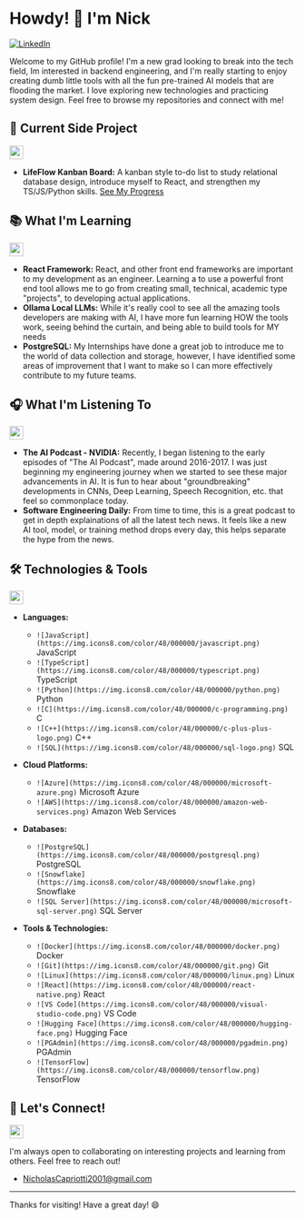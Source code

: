 # Howdy! 👋 I'm Nick

[![LinkedIn](https://img.shields.io/badge/LinkedIn-%230077B5?style=for-the-badge&logo=linkedin&logoColor=white)](https://www.linkedin.com/in/nicholas-capriotti-5775031b9/)

Welcome to my GitHub profile! I'm a new grad looking to break into the tech field, Im interested in backend engineering, and I'm really starting to enjoy creating dumb little tools with all the fun pre-trained AI models that are flooding the market.  I love exploring new technologies and practicing system design.  Feel free to browse my repositories and connect with me! 

## 🚀 Current Side Project

<img src="https://img.icons8.com/color/48/000000/rocket.png" width="24" height="24">

*   **LifeFlow Kanban Board:** A kanban style to-do list to study relational database design, introduce myself to React, and strengthen my TS/JS/Python skills. [See My Progress](https://github.com/My80vette/lifeFlow_Kanban_Board)


## 📚 What I'm Learning

<img src="https://img.icons8.com/color/48/000000/open-book.png" width="24" height="24">

*   **React Framework:** React, and other front end frameworks are important to my development as an engineer. Learning a to use a powerful front end tool allows me to go from creating small, technical, academic type "projects", to developing actual applications.
*   **Ollama Local LLMs:** While it's really cool to see all the amazing tools developers are making with AI, I have more fun learning HOW the tools work, seeing behind the curtain, and being able to build tools for MY needs
*   **PostgreSQL:** My Internships have done a great job to introduce me to the world of data collection and storage, however, I have identified some areas of improvement that I want to make so I can more effectively contribute to my future teams.
  
## 🎧 What I'm Listening To

<img src="https://img.icons8.com/color/48/000000/headphones.png" width="24" height="24">

*   **The AI Podcast - NVIDIA:** Recently, I began listening to the early episodes of "The AI Podcast", made around 2016-2017. I was just beginning my engineering journey when we started to see these major advancements in AI. It is fun to hear about "groundbreaking" developments in CNNs, Deep Learning, Speech Recognition, etc. that feel so commonplace today. 
*   **Software Engineering Daily:** From time to time, this is a great podcast to get in depth explainations of all the latest tech news. It feels like a new AI tool, model, or training method drops every day, this helps separate the hype from the news.

## 🛠️ Technologies & Tools

<img src="https://img.icons8.com/color/48/000000/settings.png" width="24" height="24">


*   **Languages:**
    *   `![JavaScript](https://img.icons8.com/color/48/000000/javascript.png)` JavaScript
    *   `![TypeScript](https://img.icons8.com/color/48/000000/typescript.png)` TypeScript
    *   `![Python](https://img.icons8.com/color/48/000000/python.png)` Python
    *   `![C](https://img.icons8.com/color/48/000000/c-programming.png)` C
    *   `![C++](https://img.icons8.com/color/48/000000/c-plus-plus-logo.png)` C++
    *   `![SQL](https://img.icons8.com/color/48/000000/sql-logo.png)` SQL

*   **Cloud Platforms:**
    *   `![Azure](https://img.icons8.com/color/48/000000/microsoft-azure.png)` Microsoft Azure
    *   `![AWS](https://img.icons8.com/color/48/000000/amazon-web-services.png)` Amazon Web Services

*   **Databases:**
    *   `![PostgreSQL](https://img.icons8.com/color/48/000000/postgresql.png)` PostgreSQL
    *   `![Snowflake](https://img.icons8.com/color/48/000000/snowflake.png)` Snowflake
    *   `![SQL Server](https://img.icons8.com/color/48/000000/microsoft-sql-server.png)` SQL Server

*   **Tools & Technologies:**
    *   `![Docker](https://img.icons8.com/color/48/000000/docker.png)` Docker
    *   `![Git](https://img.icons8.com/color/48/000000/git.png)` Git
    *   `![Linux](https://img.icons8.com/color/48/000000/linux.png)` Linux
    *   `![React](https://img.icons8.com/color/48/000000/react-native.png)` React
    *   `![VS Code](https://img.icons8.com/color/48/000000/visual-studio-code.png)` VS Code
    *   `![Hugging Face](https://img.icons8.com/color/48/000000/hugging-face.png)` Hugging Face
    *   `![PGAdmin](https://img.icons8.com/color/48/000000/pgadmin.png)` PGAdmin
    *   `![TensorFlow](https://img.icons8.com/color/48/000000/tensorflow.png)` TensorFlow

## 🤝 Let's Connect!

<img src="https://img.icons8.com/color/48/000000/handshake.png" width="24" height="24">

I'm always open to collaborating on interesting projects and learning from others.  Feel free to reach out!

*   NicholasCapriotti2001@gmail.com


---

Thanks for visiting!  Have a great day! 😄
